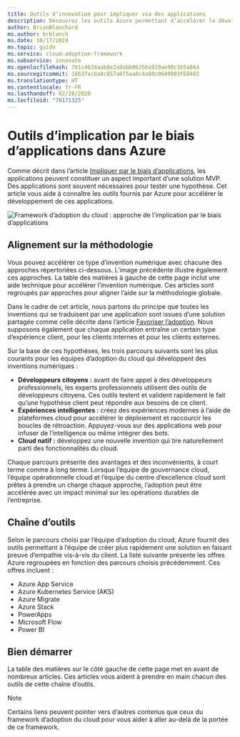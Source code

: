```yaml
---
title: Outils d’innovation pour impliquer via des applications
description: Découvrez les outils Azure permettant d’accélérer le développement d’applications conformes à la méthodologie d’innovation du Framework d’adoption du cloud.
author: BrianBlanchard
ms.author: brblanch
ms.date: 10/17/2019
ms.topic: guide
ms.service: cloud-adoption-framework
ms.subservice: innovate
ms.openlocfilehash: 701c4634aab8e2a9abb06356a929ae90c1b5a864
ms.sourcegitcommit: 10637acba8c857a6f5aa8c4a80c0649903f60402
ms.translationtype: HT
ms.contentlocale: fr-FR
ms.lasthandoff: 02/28/2020
ms.locfileid: "78171325"
---
```

# <a name="tools-to-engage-via-apps-in-azure"></a>Outils d’implication par le biais d’applications dans Azure

Comme décrit dans l’article [Impliquer par le biais d’applications](../considerations/apps.md), les applications peuvent constituer un aspect important d’une solution MVP. Des applications sont souvent nécessaires pour tester une hypothèse. Cet article vous aide à connaître les outils fournis par Azure pour accélérer le développement de ces applications.

![Framework d’adoption du cloud : approche de l’implication par le biais d’applications](../../_images/innovate/engage-via-apps.png)

## <a name="alignment-to-the-methodology"></a>Alignement sur la méthodologie

Vous pouvez accélérer ce type d’invention numérique avec chacune des approches répertoriées ci-dessous. L’image précédente illustre également ces approches. La table des matières à gauche de cette page inclut une aide technique pour accélérer l’invention numérique. Ces articles sont regroupés par approches pour aligner l’aide sur la méthodologie globale.

Dans le cadre de cet article, nous partons du principe que toutes les inventions qui se traduisent par une application sont issues d’une solution partagée comme celle décrite dans l’article [Favoriser l’adoption](./ci-cd.md). Nous supposons également que chaque application entraîne un certain type d’expérience client, pour les clients internes et pour les clients externes.

Sur la base de ces hypothèses, les trois parcours suivants sont les plus courants pour les équipes d’adoption du cloud qui développent des inventions numériques :

- **Développeurs citoyens :** avant de faire appel à des développeurs professionnels, les experts professionnels utilisent des outils de développeurs citoyens. Ces outils testent et valident rapidement le fait qu’une hypothèse client peut répondre aux besoins de ce client.
- **Expériences intelligentes :** créez des expériences modernes à l’aide de plateformes cloud pour accélérer le déploiement et raccourcir les boucles de rétroaction. Appuyez-vous sur des applications web pour infuser de l’intelligence ou même intégrer des bots.
- **Cloud natif :** développez une nouvelle invention qui tire naturellement parti des fonctionnalités du cloud.

Chaque parcours présente des avantages et des inconvénients, à court terme comme à long terme. Lorsque l’équipe de gouvernance cloud, l’équipe opérationnelle cloud et l’équipe du centre d’excellence cloud sont prêtes à prendre un charge chaque approche, l’adoption peut être accélérée avec un impact minimal sur les opérations durables de l’entreprise.

## <a name="toolchain"></a>Chaîne d’outils

Selon le parcours choisi par l’équipe d’adoption du cloud, Azure fournit des outils permettant à l’équipe de créer plus rapidement une solution en faisant preuve d’empathie vis-à-vis du client. La liste suivante présente les offres Azure regroupées en fonction des parcours choisis précédemment. Ces offres incluent :

- Azure App Service
- Azure Kubernetes Service (AKS)
- Azure Migrate
- Azure Stack
- PowerApps
- Microsoft Flow
- Power BI

## <a name="get-started"></a>Bien démarrer

La table des matières sur le côté gauche de cette page met en avant de nombreux articles. Ces articles vous aident à prendre en main chacun des outils de cette chaîne d’outils.

> [!NOTE]
> Certains liens peuvent pointer vers d’autres contenus que ceux du framework d’adoption du cloud pour vous aider à aller au-delà de la portée de ce framework.
